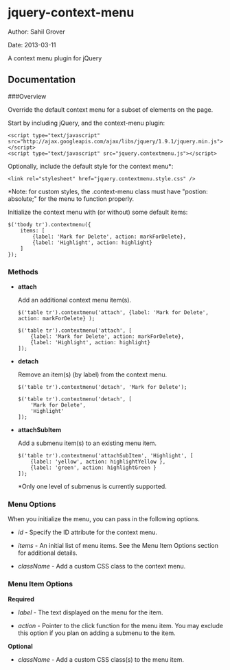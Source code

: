 jquery-context-menu
===================

Author: Sahil Grover

Date:   2013-03-11

A context menu plugin for jQuery

Documentation
-------------

###Overview

Override the default context menu for a subset of elements on the page.

Start by including jQuery, and the context-menu plugin:

    <script type="text/javascript" src="http://ajax.googleapis.com/ajax/libs/jquery/1.9.1/jquery.min.js"></script>
    <script type="text/javascript" src="jquery.contextmenu.js"></script>

Optionally, include the default style for the context menu*:

    <link rel="stylesheet" href="jquery.contextmenu.style.css" />

*Note: for custom styles, the .context-menu class must have "postion: absolute;" for the menu to function properly.

Initialize the context menu with (or without) some default items:

    $('tbody tr').contextmenu({
		items: [
			{label: 'Mark for Delete', action: markForDelete},
			{label: 'Highlight', action: highlight}
		]
	});

### Methods

*	**attach**

	Add an additional context menu item(s).

		$('table tr').contextmenu('attach', {label: 'Mark for Delete', action: markForDelete} );

		$('table tr').contextmenu('attach', [
			{label: 'Mark for Delete', action: markForDelete},
			{label: 'Highlight', action: highlight}
		]);

*	**detach**

	Remove an item(s) (by label) from the context menu.

		$('table tr').contextmenu('detach', 'Mark for Delete');

		$('table tr').contextmenu('detach', [
			'Mark for Delete',
			'Highlight'
		]);

*	**attachSubItem**

	Add a submenu item(s) to an existing menu item.

		$('table tr').contextmenu('attachSubItem', 'Highlight', [
			{label: 'yellow', action: highlightYellow },
			{label: 'green', action: highlightGreen }
		]);

	*Only one level of submenus is currently supported.

### Menu Options

When you initialize the menu, you can pass in the following options.

*	_id_ - Specify the ID attribute for the context menu.

*	_items_	- An initial list of menu items.  See the Menu Item Options section for additional details.

*	_className_ - Add a custom CSS class to the context menu.

### Menu Item Options

**Required**

*	_label_	- The text displayed on the menu for the item.

*	_action_ - Pointer to the click function for the menu item.  You may exclude this option if you plan on adding a submenu to the item.

**Optional**

*	_className_ - Add a custom CSS class(s) to the menu item.